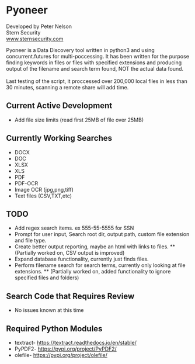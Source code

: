 # Pyoneer
Developed by Peter Nelson<br>
Stern Security<br>
www.sternsecurity.com

Pyoneer is a Data Discovery tool written in python3 and using concurrent.futures for multi-poccessing. It has been written  for the purpose finding keywords in files or files with specified extensions and producing output of the filename and search term found, NOT the actual data found.<br>
<br>
Last testing of the script, it proccessed over 200,000 local files in less than 30 minutes, scanning a remote share will add time.

## Current Active Development
* Add file size limits (read first 25MB of file over 25MB)

## Currently Working Searches
* DOCX
* DOC
* XLSX
* XLS
* PDF
* PDF-OCR
* Image OCR (jpg,png,tiff)
* Text files (CSV,TXT,etc)

## TODO
* Add regex search items. ex 555-55-5555 for SSN
* Prompt for user input, Search root dir, output path, custom file extension and file type.
* Create better output reporting, maybe an html with links to files.
** (Partially worked on, CSV output is improved)
* Expand database functionality, currently just finds files.
* Perform filename search for search terms, currently only looking at file extensions.
** (Partially worked on, added functionality to ignore specified files and folders)

## Search Code that Requires Review
* No issues known at this time

## Required Python Modules
* textract- https://textract.readthedocs.io/en/stable/
* PyPDF2- https://pypi.org/project/PyPDF2/
* olefile- https://pypi.org/project/olefile/
